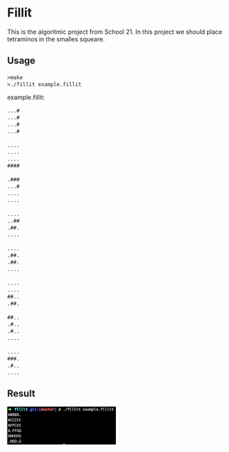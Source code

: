 # Fillit
This is the algoritmic project from School 21. In this project we should place tetraminos in the smalles squeare.
## Usage
```
>make
>./fillit example.fillit
```
example.fillit:
```
...#
...#
...#
...#

....
....
....
####

.###
...#
....
....

....
..##
.##.
....

....
.##.
.##.
....

....
....
##..
.##.

##..
.#..
.#..
....

....
###.
.#..
....
```
## Result
<img align="center" src="https://github.com/Bazarovinc/fillit/blob/master/imagies/result.jpg" width="50%" heihg="50%"/>
